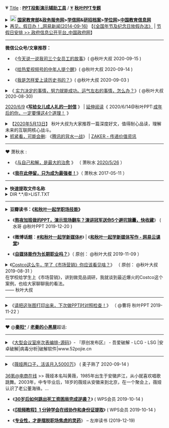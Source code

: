 <img scr="https://mmbiz.qpic.cn/mmbiz_png/alGSYfaf9EXKne1t0nibERvvCMgEtDKpqllE0NicRoYApvNX6ic1q3cvocqUhTzC1dRYLVc0SD8xb11rdVpdnRribw/640">

💗 [Title](https://github.com/taoste/Hello-World/tree/master/github/qiuyeppt.com/dasai.qiuyeppt.com) : [**PPT投影演示辅助工具**](https://github.com/taoste/Hello-World/tree/master/Tools/PPT%E6%8A%95%E5%BD%B1%E6%BC%94%E7%A4%BA%E8%BE%85%E5%8A%A9%E5%B7%A5%E5%85%B7) /  [💗](https://github.com/taoste/Hello-World/tree/master/github/qiuyeppt.com/dasai.qiuyeppt.com) [**秋叶PPT专题**](https://github.com/taoste/Hello-World/tree/master/eBook/QiuYePPT) 

<details>
    <summary>           
      <tr>	 
	<td class="main"><b>  <!-- HTML 转义字符 http://www.w3chtml.com/html/character.html -->
		<a href="https://github.com/taoste/taoste.github.io/issues/21" title="🔄 内链切换[Note] 🍬教 育 网 站 （Kids） · Issue #21">
		  <!-- <img class="bottom"  src="http://www.moe.gov.cn/favorite.ico" />  -->
		<a href="http://www.gov.cn/fuwu/index.htm" title="全国政务服务总门户_中国政府网"><img class="bottom"  src="https://go.choong.net/City/images/moe.ico" height="20" width="20" /></a>
		<a href="http://www.moe.gov.cn/" title="中华人民共和国教育部 | 政府门户网站">国家教育部</a>&amp;<a href="http://zwfw.moe.gov.cn/" title="中华人民共和国教育部网上服务大厅 | 全国一体化在线政务服务平台（试运行）">政务服务网</a>&gt;<a href="https://www.chsi.com.cn/" title="中国高等教育学生信息网（学信网）
			     -- 教育部学历查询网站、教育部高校招生阳光工程指定网站、全国硕士研究生招生报名和调剂指定网站">学信网</a>&amp;<a href="https://yz.chsi.com.cn/" title="中国研究生招生信息网">研招</a><a href="https://my.chsi.com.cn/" title="学信档案(高等教育信息档案) | 中国高等教育学生信息网（学信网）">档案</a>&gt;<a href="http://www.cdgdc.edu.cn/" title="中国学位与研究生教育信息网（学位网）">学位网</a>&gt;<a href="http://www.chinaedu.edu.cn/" title="中国教育信息网
			     教育部教育管理信息中心主管、主办的“中国教育信息网”（www.chinaedu.edu.cn），是为公众提供权威教育行业信息、院校信息、教育相关产业信息为核心的教育信息服务平台。 ">中国教育信息网</a>
	</b></td> 
  </tr>
</summary> 
	   &nbsp;&nbsp;&nbsp;&nbsp;
	【<a href="http://www.cdgdc.edu.cn/" title="中国学位与研究生教育信息网（学位网）">中国学位与研究生教育信息网（学位网）</a> |  
         <a href="http://www.chinadegrees.com.cn/" title="学位在线">学位在线</a> - 
         <a href="http://www.chinadegrees.com.cn/help/help.html?#p10" title="学位查询帮助中心">查询帮助中心</a>】
   <table> 
       <tr> 
             <td><a href="#"><b> (1)什么是学位？</b></a><br /><br />

<b>学位</b>是标志被授予者的受教育程度和学术水平达到规定标准的<b>学术称号</b>。我国学位分<b>学士、硕士、博士</b>三级，<b>博士是学位的最高一级</b>。

<b>学士学位</b>，由国务院授权高等学校授予，<b>硕士学位、博士学位</b>由国务院授权的高等学校和科研机构授予。<br />
高等学校<b>本科毕业生</b>，成绩优良，达到规定的学术水平者，授予学士学位；<br />
高等学校和科研机构的<b>研究生</b>，或具有研究生毕业同等学力的人员，<br />
通过硕士（博士）学位的课程考试和论文答辩，成绩合格，达到规定的学术水平者，授予硕士（博士）学位。<br />
授予学位的高等学校和科学研究机构，在学位评定委员会做出授予学位的决议后，发给学位获得者相应的学位证书。<br />
<br />符合上述条件所授予的学位证书国家予以承认。

对于国内外卓越的学者或著名的社会活动家，经学位授予单位提名，国务院学位委员会批准，可以授予<b>名誉博士学位</b>。
 </td>
 
 <td><a href="#"> <b>(2)什么是学历？</b></a><br /><br />

<b>学历</b>是指人们在教育机构中接受科学、文化知识训练的<b>学习经历</b>。<br />
一个人在什么层次的教育机构中学习，接受了何种层次的训练，便具有相应层次的学历。<br />

我国目前国民教育系列的<b>高等教育学历</b>分<b>专科、本科、硕士研究生和博士研究生</b>四个层次。<br />
<b>高等教育学历文凭</b>主要有三种,即:<br />
<b>普通高等教育毕业（结业）证书、成人高等教育毕业（结业）证书、高等教育自学考试毕业（结业）证书</b>。
 </td>
 
 <td><a href="#"> <b>(3)学位与学历的联系与区别？</b></a><br /><br />

<b>学位</b>不等同于<b>学历</b>，取得大学本科、硕士研究生、博士研究生毕业证书的，<br />
却不一定能够获得相应学士、硕士、博士学位证书，<br />
而通过国民教育系列高等教育本科、硕士研究生、博士研究生学习取得学位证书者，<br />
则同时会获得相应<b>学历证书</b>。

<b>通过同等学力申请硕士、博士学位的，以及在职人员攻读硕士专业学位（单证方式）的，只颁发学位证书，一般不颁发学历证书</b>。
</td>
      </tr>       
    </table> 
    <a href="https://www.bkw.cn/zxks/ask/2438301.html" title="成人高等教育自学考试自考学历，被各种限制啊_自学考试_帮考网">高等教育自学考试</a>
</details>

<details>
    <summary>           
      <tr><td>
	      <a href="http://news.163.com/14/0916/17/A69IMLDN0001124J.html" title="再见，假日办！_网易新闻(2014-09-16)">再见，假日办！_网易新闻(2014-09-16)</a>
	      【<a href="http://www.gov.cn/zhengce/content/2014-01/02/content_1183.htm" title="国务院关于修改《全国年节及纪念日放假办法》的决定（国令第644号）_政府信息公开专栏">《全国年节及纪念日放假办法》</a> | <a href="http://www.gov.cn/zhengce/xxgk/index.htm" title="政府信息公开平台_中国政府网">节假日安排 >> 政府信息公开平台_中国政府网</a>】
	</b></td> 
  </tr>
</summary> 
<br />
>> 级别：<b>假日办是个怎样的存在？</b><br /><br />

在国务院层面，有三种议事协调形式，层次由高到低，分别是“<b>领导小组</b>”、“<b>协调小组</b>”和“<b>部际会议</b>”。<br /><br />
“<b>部际会议</b>”中，又可分为较高级的“<b>部际联席会议</b>”和较低级的“<b>部际协调会议</b>”。
<b>“部际会议”</b>是一种<b>工作方式</b>，不能称为<b>“机构”</b>，是为了协商办理涉及多个部门职责的事项而建立的一种各部委间松散的协调、沟通机制。
因此，像全国假日办这种“部际会议”，并不会进入政府机构的正式序列，没有高一级别的统一领导，没有常规性的工作职责，也不能独立发布行政命令，
一般只会在几个固定时间段，以开会、报告或检查工作等形式，协调沟通。在这种机制下，参会成员单位一般只是把会议召集部门的意见带回本部门，
同时把本部门的意见告知其他参会部门，但各方都没有听取和落实其他部门意见的义务，也没有强制性规定。不在的正式序列之内，也没有专门，自然也就没有级别一说了。<br /><br />

但是中国人该放什么假并不是假日办决定的，而是由投票决定；并且，当假日办做好全中国人该在下一年的哪一月哪一天休这些法定节假日的方案之后，
也无权直接发布，而是需要由国务院批准，由国务院发布。
</details>

-------------------------------------------------------------

<b>微信公众号/文章推荐：</b>

- 《[今天说一说我司三个女员工的故事](https://mp.weixin.qq.com/s/kGGTHvt4b6RCSfjphuqpTQ)》( @秋叶大叔 2020-09-15 )

- 《[给热爱视频号的中年人提个醒](https://mp.weixin.qq.com/s/QcPBUNENnj-Dhx_eHWUOiA)》( @秋叶大叔 2020-09-14 )

- 《[我是怎样爱上读历史书的？](https://mp.weixin.qq.com/s/C0PyrvYmVK81GXsqZNEbsA)》( @秋叶大叔 2020-09-03 )

<details>
    <summary>
    《<a href="https://mp.weixin.qq.com/s/Pa9K0Qvr9kisMHrKj_eMzg"> 实力决定的事情，努力就能成功。运气左右的事情，怎么办？</a>》( @秋叶大叔 2020-08-30)
     </summary> 
<table>
<li> 那么哪些事情更依赖个人的奋斗，哪些事情更看重历史的进程如何转向？<br />
 《<b>实力、运气与成功：斯坦福大学经济思维课</b>》这本书作者<b>莫布森</b>有3个洞见：</li>

 ❶ 和运气无关的事情，做好每一个环节就能成功，这依赖你的实力，也就是解决某类问题的能力；<br />
 ❷ 运气对一件事影响很大时，做好每一个环节未必马上成功，但你坚持这么做，长远来看，你成功的概率会大很多；<br />
 ❸ 实力决定的事情，努力就能成功。运气很重要的事情，付出未必有回报。

<li> 莫布森在书中指出：</li>
>> 对普通人而言，<b>判断一件事是依赖实力还是依赖运气</b>，只需要问自己：<b>失败是不是因为自己不想赢？</b><br />
>> 靠实力取胜的活动中，自己不想赢就可以不赢，但靠运气的事情，比如买彩票，你不想赢也有可能中大奖。

<li> <b>不要优柔寡断，不要盲目冲动</b>。<br />在信息不对称，结果不透明的情况下，选择最可能踩中运气的决策，这大概体现了一个人更高级别的实力。</li>

>> 对于绝大部分人，很难深刻理解自己过去的经历，哪些是自己的努力，哪些是自己的好运，这会导致我们产生各种奇怪的心理暗示。

<li> 对于我，阅读本书还意外解答了我在管理上的一个困惑。</li>

>> 那就是管理到底应该关注过程，通过保障过程来得到结果呢，还是应该关注结果，不用太在意大家怎么做？

<li> 我知道应该不同的逻辑有各自的边界，但莫布森简单一句话就解释了原则：</li>

>> <b>当一件事充满偶然性的时候，我们只能通过关注过程争取好的结果；</b>

<li> 反过来</li>

>> <b>如果一件事能够标准化管理时，我们应该关注结果的交付，通过结果改进发现过程不足，对过程加以改进就好。</b>
</table> 
</details>

[2020/6/9](https://mp.weixin.qq.com/s/ZZCW5vrCevRexab4nNnwjQ) 《[**写给女儿成人礼的一封信**](https://go.choong.net/s/wx/20200609/) 》 | <a href="https://raw.githubusercontent.com/taoste/Hello-World/master/eBook/QiuYePPT/20200614.jpg" title="【文章拆解】@秋叶PPT：成年后的你，一定要懂这4个道理！">延伸阅读</a>《 2020/6/14@秋叶PPT:<a href="https://mp.weixin.qq.com/s/quxtb8AEk8Do-5Xf7b0JZQ">成年后的你，一定要懂这4个道理！</a> 》

<details>
<summary>
【<a href="https://github.com/taoste/Hello-World/tree/master/eBook/%E5%BE%AE%E4%BF%A1%26%E8%90%A5%E9%94%80">2020年5月13日</a>】
秋叶大叔为大家推荐一篇深度好文，值得耐心品读，理解未来的互联网核心战斗。
<li><a href="https://taoste.github.io/Hello-World/eBook/微信%26营销/《腾讯的背水一战》.png">抓紧看，可能会删</a>:
《<a href="https://app.myzaker.com/news/article.php?pk=5eba99ab8e9f0943bd7d7eec">腾讯的背水一战</a>》 | <a href="https://app.myzaker.com/">ZAKER - 传递价值资讯</a></li>
</summary> 

```
为什么微信要推出视频号？
腾讯的背水一战到底是什么？
腾讯的战略短板暴露了吗？

请看高人解读，给你带来不一样的视角。
```
</details>

------------------------------------------------------------------------------

❤ 萧秋水 :

- 《[与自己和解，是最大的治愈](https://go.choong.net/s/wx/20200526/) 》 （ 萧秋水 [2020/5/26](https://mp.weixin.qq.com/s/jlHo_DpPNdcH2gfrrPnxPg) ）

- 《[**我在此停留，只为成为最强者！**](https://mp.weixin.qq.com/s/cqyhccADax98PfLjXTYofw)》（ 萧秋水 2017-05-11 ）

------------------------------------------------------------------------------

<details>
    <summary> <b>快速提取文件名称</b>  
	<li> DIR *.*/B>LIST.TXT </li>
	</summary> 

<li><a href="https://github.com/taoste/Hello-World/tree/master/Tools/hosts">技巧</a>:
《<a href="https://jingyan.baidu.com/article/0f5fb0993446156d8334ea8a.html">如何1秒批量提取电脑文件夹中的所有文件名字</a>》 -百度经验</li>

.bat代码:
```
@ECHO OFF
tree /F > 文件树.txt
```
或者
```
@ECHO OFF
tree > 文件树.txt
```
或者
```
@ECHO OFF
tree > 文件树2.xls
```
<img src="https://img-blog.csdn.net/20150120123542744?watermark/2/text/aHR0cDovL2Jsb2cuY3Nkbi5uZXQvdTAxMzQ3NjQ2NA==/font/5a6L5L2T/fontsize/400/fill/I0JBQkFCMA==/dissolve/70/gravity/SouthEast">
</details>

------------------------------------------------------------------------------

<details>
    <summary>
     <b>豆瓣读书：《<a href="https://book.douban.com/subject/26836278/">和秋叶一起学职场技能</a>》</b>
     </summary> 
<table>   
 <tr>
      <td> 
 <p><a href="https://github.com/taoste/Hello-World/raw/master/eBook/QiuYePPT/%5BV%E7%89%88%5D%E5%92%8C%E7%A7%8B%E5%8F%B6%E4%B8%80%E8%B5%B7%E5%AD%A6%E8%81%8C%E5%9C%BA%E6%8A%80%E8%83%BD_%E7%A7%8B%E5%8F%B6_%E4%BA%BA%E6%B0%91%E9%82%AE%E7%94%B5_2016.3.pdf"><img src="https://img1.doubanio.com/view/subject/s/public/s29400538.jpg" border="0" alt="和秋叶一起学职场技能 (豆瓣)" title="[V版]和秋叶一起学职场技能_秋叶_人民邮电_2016.3.pdf"></a></p>
      </td>
     <td>
            作者: 秋叶 / 萧秋水 / 佳少<br>
           出版社:人民邮电出版社<br>
           出版年: 2016-7-1<br>
           页数: 228<br>
           定价: 39.00<br>
           装帧: 平装<br>
           ISBN: 9787115424440<br>
【<a href="https://book.douban.com/subject/26836278/">内容简介</a>】<br>
      《和秋叶一起学职场技能》<br>
      从初入职场的新人必然会遇到的问题谈起，选取典型的话题，<br>
      按职场成长顺序，分为新人篇、提升篇、充电篇和规划篇4个单元。<br>
      无论是思维上的解惑，还是实际行动上的方法论，本书都会一一涉及。<br>
      《和秋叶一起学职场技能》这本书无论是对职场新人<br>
      还是有一定工作经验的人， 都会有所启发。    
     </td>
     </tr>
</table>
</details>

- 《[**熬夜加班做的PPT，演示现场翻车？演讲冠军送你5个避坑锦囊，快收藏**](https://mp.weixin.qq.com/s/ABlvVdUQ-pchopz9RqYa4g)》 ( 水哥 @秋叶PPT 2019-12-20 ) 

- 《**微博话题**：[**#和秋叶一起学新媒体#**](https://m.weibo.cn/search?containerid=231522type%3D1%26t%3D10%26q%3D%23%E5%92%8C%E7%A7%8B%E5%8F%B6%E4%B8%80%E8%B5%B7%E5%AD%A6%E6%96%B0%E5%AA%92%E4%BD%93%23&isnewpage=1&luicode=20000061&lfid=4534531165520771)》 | 《[**和秋叶一起学新媒体写作 - 网易云课堂**](https://study.163.com/course/introduction/1209765805.htm)》 

- 《[**自媒体能作为长期职业吗？**](https://mp.weixin.qq.com/s/2_3SjIQOADSSC72Em1NBfg)》（ 原创： @秋叶大叔 2019-11-09 ） 

<details>
    <summary>
《<a href="https://mp.weixin.qq.com/s/Aagxrg4lXOCzOjxmoUL_Gw">Costco这么牛，学了《市场营销》你应该看见啥？</a>》 （ 原创： @秋叶大叔	2019-08-31 ） <br>
在学校给学生上《市场营销》，讲到做竞品调研，我就谈到最近爆火的Costco这个案例，也给大家聊聊我的看法。<br> —— 秋叶大叔
</summary>          
<li> Costco的开业搞成了满网跟的大新闻：</li>
第一天开业半天就被迫停业，人太多，茅台太便宜，上海人民太识货；<br>
第二天卖场限量2000人，怕服务不周，还有会员卡已经办了16万张；<br>
第三天Costco美国股票大涨，相当于人民币560亿；<br>
第四天不用说了，各路财经账户都得第一反应跟上评论，我看刘润，吴晓波频道都写了文章分析。<br>
</details>

-------------------------------------------------------------

<details>
 <summary>
《<a href="https://mp.weixin.qq.com/s/748OSfymCi9gH0NEJeNNCA">请把这张图打印出来，下次做PPT时对照检查！</a>》 （ @曹将 秋叶PPT 2019-11-22 ）
</summary> 
经常给大家分享PPT技巧，但是很多小伙伴留言告诉我们：需要做整套PPT的时候，还是会大脑空白、手忙脚乱。<br>
今天曹将给大家分享他总结的「演示设计工作清单」，帮你理清PPT演示步骤，提高效率！<br>
 作者：曹将  来源：曹将(ID：CJPPTAO)<br>
<p><a href="https://mp.weixin.qq.com/s/748OSfymCi9gH0NEJeNNCA"><img src="https://mmbiz.qpic.cn/mmbiz_jpg/oxJBB1QtCdoJCP7323kdPibwQm286WPianHIZ5LYkgtic7pxTJLkibMiaOZGUDhTK6mNe251L4B9NK1ws9h6BEfoGXw/640?wx_fmt=jpeg&tp=webp&wxfrom=5&wx_lazy=1&wx_co=1" border="0" alt="演示设计工作清单" title="请把这张图打印出来，下次做PPT时对照检查！"></a></p>
</details>

-------------------------------------------------------------

❤ @[**秦阳***](https://m.weibo.cn/u/2508944032) / [**老秦的小黑屋**](https://m.weibo.cn/p/1008086836d2af3ee12341aee82c55c6205a88)超话:

-------------------------------------------------------------

<details>
<summary>
《<a href="https://www.52pojie.cn/thread-1037808-1-1.html">大型会议室座次表编排-源码</a>》- 『原创发布区』 - 吾爱破解 - LCG - LSG |安卓破解|病毒分析|破解软件|www.52pojie.cn
</summary> 
也不知道宏是什么意思，担心包含病毒<br><br>
我把代码放txt里了，自己复制到vba里面就行<br><br>
第4个工作簿里，从excel开发工具里可以查看代码，无毒<br><br>
链接：https://pan.baidu.com/s/1LkoVjib7Sqm9RLcBFu1C8Q<br>
提取码：8xhg <br><br>
<p><a href="https://www.52pojie.cn/thread-1037808-1-1.html"><img src="https://attach.52pojie.cn/forum/201910/14/190938qiqpz9w4n5pktdoj.gif" border="0" alt="[原创工具] 大型会议室座次表编排-源码" title="大型会议室座次表编排-源码 - 『原创发布区』 - 吾爱破解 - LCG - LSG |安卓破解|病毒分析|www.52pojie.cn"></a></p>
</details>

------------------------------------------------------------------------------

<details>
<summary>
《<a href="https://github.com/taoste/Hello-World/tree/master/github">薇娅两口子，活该月入5000万</a>》 ( 麦子熟了 2020-09-14 )<br><br>
<a href="https://www.36kr.com/user/1790414937">36氪@电商在线</a> >> 薇娅本名叫黄薇，1985年出生于安徽庐江，从小就喜欢唱歌跳舞。2003年，中专毕业后，18岁的薇娅从安徽来到北京，在一个聚会上，薇娅认识了老公董海锋。...<br>
</summary>       
<table><tr> 
<td>
<img src="https://mmbiz.qpic.cn/mmbiz_png/JQjxYhLI40icRibru6YFUaWySUfC2EjibOjzhkeSFerkOaXZ9pHVQmUicE4ibsnR3XHeRvESDv4YcqQmmejuDyqQNCQ/640?wx_fmt=png&tp=webp&wxfrom=5&wx_lazy=1&wx_co=1" height="300" width="450" /></td> 
<td>
薇娅不姓薇，姓黄。<br><br>
她的本名叫黄薇，1985年出生于安徽庐江，从小就喜欢唱歌跳舞。<br><br>
2003年，中专毕业后，18岁的薇娅从安徽来到北京，「妈妈在北京开了个服装店，我到北京帮妈妈照看生意。」<br><br>
没多久，在一个聚会上，薇娅认识了董海锋。<br><br>
那时海锋还在上大学，长得也算阳光帅气，最重要的是舞跳得不错，给歌星林依轮做过伴舞。<br><br>
因为都喜欢文艺，所以一来二去，薇娅和海锋就「恋」上了。<br><br>
</td></tr>
<tr><td>
很多人说薇娅的成功是运气，「薇娅哪里靠的是运气啊，他们两口子能这么成功，是做了我们都不愿做都不敢做的事情。」<br>
总结起来有这么几点：<br><br>
<li><b>他俩有决断力。</b></li>看到机会，说干就干，绝不拖泥带水。<br><br>
<li><b>他俩有执行力。</b></li>从北京搬到西安，从西安搬到广州，从广州搬到杭州，卖房关店，拖家带口，这样的执行力有几人能做到？<br><br>
<li><b>他俩有坚持力。</b></li>开网店倾家荡产，搞直播又挨骂又赔钱，但他俩就是不放弃，这份坚持力有几人能做到？<br><br>
</td>
<td>
所以，不要觉得人家靠运气，有如此决断力、执行力和坚持力的人，在任何领域都很难不成功，真的很佩服这样的人。<br><br>
想起了江南说的一句话：「<b>没有人愿意被关在笼子里，问题是，给你一片漫无边际的天空，你是不是真的敢要。</b>」<br>
<br>
但我最想说的一点，还是——<b>夫妻力</b>。<br>
薇娅两口子之所以如此成功，除了前面三种力，还有一种更重要的力——夫妻力。<br>
要是换了别的夫妻，遭遇他们这样的经历，早就吵架1000回了，早就打架1000回了，早就离婚1000回了，别说成功，早就成仁了。<br>
</td></tr></table> 
</details>

- 《[**30岁后如何跳出死工资困局完成逆袭？**](https://mp.weixin.qq.com/s/eoJ-BSCre8zgbH_LQ6iRCQ)》 ( WPS会员 2019-10-14 )

- 《[**【视频教程】1 分钟学会在线协作和身份证提取**](https://mp.weixin.qq.com/s/BrlAx2LK0LOCgDFQClltiA)》  ( WPS会员 2019-10-14 )

- 《[**专业性，才是摆脱职场焦虑的灵药**](https://www.zreading.cn/archives/7418.html)》 – 左岸读书 (2019-12-19) 



